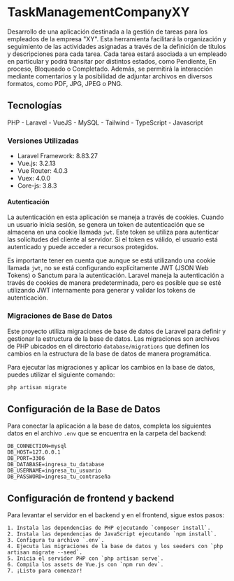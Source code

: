 # TaskManagementCompanyXY

Desarrollo de una aplicación destinada a la gestión de tareas para los empleados de la empresa "XY". Esta herramienta facilitará la organización y seguimiento de las actividades asignadas a través de la definición de títulos y descripciones para cada tarea. Cada tarea estará asociada a un empleado en particular y podrá transitar por distintos estados, como Pendiente, En proceso, Bloqueado o Completado. Además, se permitirá la interacción mediante comentarios y la posibilidad de adjuntar archivos en diversos formatos, como PDF, JPG, JPEG o PNG.

## Tecnologías

PHP - Laravel - VueJS - MySQL - Tailwind - TypeScript - Javascript

### Versiones Utilizadas

- Laravel Framework: 8.83.27
- Vue.js: 3.2.13
- Vue Router: 4.0.3
- Vuex: 4.0.0
- Core-js: 3.8.3

#### Autenticación

La autenticación en esta aplicación se maneja a través de cookies. Cuando un usuario inicia sesión, se genera un token de autenticación que se almacena en una cookie llamada `jwt`. Este token se utiliza para autenticar las solicitudes del cliente al servidor. Si el token es válido, el usuario está autenticado y puede acceder a recursos protegidos.

Es importante tener en cuenta que aunque se está utilizando una cookie llamada `jwt`, no se está configurando explícitamente JWT (JSON Web Tokens) o Sanctum para la autenticación. Laravel maneja la autenticación a través de cookies de manera predeterminada, pero es posible que se esté utilizando JWT internamente para generar y validar los tokens de autenticación.

### Migraciones de Base de Datos

Este proyecto utiliza migraciones de base de datos de Laravel para definir y gestionar la estructura de la base de datos. Las migraciones son archivos de PHP ubicados en el directorio `database/migrations` que definen los cambios en la estructura de la base de datos de manera programática.

Para ejecutar las migraciones y aplicar los cambios en la base de datos, puedes utilizar el siguiente comando:

```bash
php artisan migrate
```
## Configuración de la Base de Datos

Para conectar la aplicación a la base de datos, completa los siguientes datos en el archivo `.env` que se encuentra en la carpeta del backend:

```plaintext
DB_CONNECTION=mysql
DB_HOST=127.0.0.1
DB_PORT=3306
DB_DATABASE=ingresa_tu_database
DB_USERNAME=ingresa_tu_usuario
DB_PASSWORD=ingresa_tu_contraseña
```

## Configuración de frontend y backend

Para levantar el servidor en el backend y en el frontend, sigue estos pasos:
```plaintext
1. Instala las dependencias de PHP ejecutando `composer install`.
2. Instala las dependencias de JavaScript ejecutando `npm install`.
3. Configura tu archivo `.env`.
4. Ejecuta las migraciones de la base de datos y los seeders con `php artisan migrate --seed`.
5. Inicia el servidor PHP con `php artisan serve`.
6. Compila los assets de Vue.js con `npm run dev`.
7. ¡Listo para comenzar!
```
